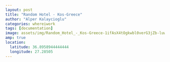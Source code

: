 ```yaml
---
layout: post
title: "Random Hotel - Kos-Greece"
author: "Alper Kalaycioglu"
categories: whereiwork
tags: [documentation]
image: assets/img/Random_Hotel_-_Kos-Greece-1ifAsX4tOgkwbl0verG3jZb-luwVFwP7e.jpg
amp: true
location:
  latitude: 36.8958944444444
  longitude: 27.28505
---
```

